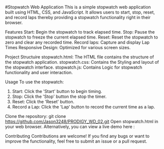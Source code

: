 #Stopwatch Web Application
This is a simple stopwatch web application built using HTML, CSS, and JavaScript. It allows users to start, stop, reset, and record laps thereby providing a  stopwatch functionality right in their browser.

Features
Start: Begin the stopwatch to track elapsed time.
Stop: Pause the stopwatch to freeze the current elapsed time.
Reset: Reset the stopwatch to zero and clear any recorded time.
Record laps: Capture and display Lap Times
Responsive Design: Optimized for various screen sizes.


Project Structuire
stopwatch.html: The HTML file contains the structure of the stopwatch application.
stopwatch.css: Contains the Styling and layout of the stopwatch interface.
stopwatch.js: Contains Logic for stopwatch functionality and user interaction.

Usage
To use the stopwatch:

1. Start: Click the 'Start' button to begin timing.
2. Stop: Click the 'Stop' button the stop the timer.
3. Reset: Click the 'Reset' button.
4. Record a Lap: Click the 'Lap' button to record the current time as a lap.

Clone the repository: git clone https://github.com/Jason3248/PRODIGY_WD_02.git
Open stopwatch.html in your web browser.
Alternatively, you can view a live demo here :




Contributing
Contributions are welcome! If you find any bugs or want to improve the functionality, feel free to submit an issue or a pull request.
